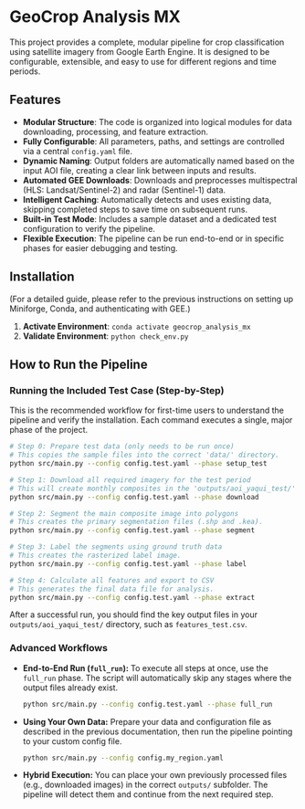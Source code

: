 # GeoCrop Analysis MX

This project provides a complete, modular pipeline for crop classification using satellite imagery from Google Earth Engine. It is designed to be configurable, extensible, and easy to use for different regions and time periods.

## Features

- **Modular Structure**: The code is organized into logical modules for data downloading, processing, and feature extraction.
- **Fully Configurable**: All parameters, paths, and settings are controlled via a central `config.yaml` file.
- **Dynamic Naming**: Output folders are automatically named based on the input AOI file, creating a clear link between inputs and results.
- **Automated GEE Downloads**: Downloads and preprocesses multispectral (HLS: Landsat/Sentinel-2) and radar (Sentinel-1) data.
- **Intelligent Caching**: Automatically detects and uses existing data, skipping completed steps to save time on subsequent runs.
- **Built-in Test Mode**: Includes a sample dataset and a dedicated test configuration to verify the pipeline.
- **Flexible Execution**: The pipeline can be run end-to-end or in specific phases for easier debugging and testing.

## Installation

(For a detailed guide, please refer to the previous instructions on setting up Miniforge, Conda, and authenticating with GEE.)

1.  **Activate Environment**: `conda activate geocrop_analysis_mx`
2.  **Validate Environment**: `python check_env.py`

## How to Run the Pipeline

### Running the Included Test Case (Step-by-Step)

This is the recommended workflow for first-time users to understand the pipeline and verify the installation. Each command executes a single, major phase of the project.

```bash
# Step 0: Prepare test data (only needs to be run once)
# This copies the sample files into the correct 'data/' directory.
python src/main.py --config config.test.yaml --phase setup_test

# Step 1: Download all required imagery for the test period
# This will create monthly composites in the 'outputs/aoi_yaqui_test/' folder.
python src/main.py --config config.test.yaml --phase download

# Step 2: Segment the main composite image into polygons
# This creates the primary segmentation files (.shp and .kea).
python src/main.py --config config.test.yaml --phase segment

# Step 3: Label the segments using ground truth data
# This creates the rasterized label image.
python src/main.py --config config.test.yaml --phase label

# Step 4: Calculate all features and export to CSV
# This generates the final data file for analysis.
python src/main.py --config config.test.yaml --phase extract
```

After a successful run, you should find the key output files in your `outputs/aoi_yaqui_test/` directory, such as `features_test.csv`.

### Advanced Workflows

-   **End-to-End Run (`full_run`):** To execute all steps at once, use the `full_run` phase. The script will automatically skip any stages where the output files already exist.
    ```bash
    python src/main.py --config config.test.yaml --phase full_run
    ```

-   **Using Your Own Data:** Prepare your data and configuration file as described in the previous documentation, then run the pipeline pointing to your custom config file.
    ```bash
    python src/main.py --config config.my_region.yaml
    ```

-   **Hybrid Execution:** You can place your own previously processed files (e.g., downloaded images) in the correct `outputs/` subfolder. The pipeline will detect them and continue from the next required step.
